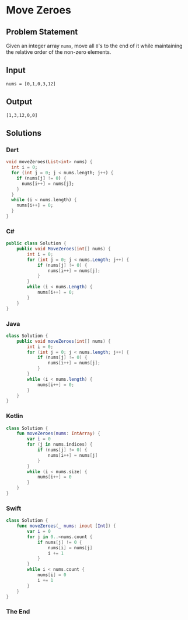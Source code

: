 # Move Zeroes

## Problem Statement

Given an integer array `nums`, move all `0`'s to the end of it while maintaining the relative order of the non-zero elements.

## Input

```text
nums = [0,1,0,3,12]
```

## Output

```text
[1,3,12,0,0]
```


## Solutions

### Dart

```dart
void moveZeroes(List<int> nums) {
  int i = 0;
  for (int j = 0; j < nums.length; j++) {
    if (nums[j] != 0) {
      nums[i++] = nums[j];
    }
  }
  while (i < nums.length) {
    nums[i++] = 0;
  }
}
```

### C#

```csharp
public class Solution {
    public void MoveZeroes(int[] nums) {
        int i = 0;
        for (int j = 0; j < nums.Length; j++) {
            if (nums[j] != 0) {
                nums[i++] = nums[j];
            }
        }
        while (i < nums.Length) {
            nums[i++] = 0;
        }
    }
}
```

### Java

```java
class Solution {
    public void moveZeroes(int[] nums) {
        int i = 0;
        for (int j = 0; j < nums.length; j++) {
            if (nums[j] != 0) {
                nums[i++] = nums[j];
            }
        }
        while (i < nums.length) {
            nums[i++] = 0;
        }
    }
}
```

### Kotlin

```kotlin
class Solution {
    fun moveZeroes(nums: IntArray) {
        var i = 0
        for (j in nums.indices) {
            if (nums[j] != 0) {
                nums[i++] = nums[j]
            }
        }
        while (i < nums.size) {
            nums[i++] = 0
        }
    }
}
```

### Swift

```swift
class Solution {
    func moveZeroes(_ nums: inout [Int]) {
        var i = 0
        for j in 0..<nums.count {
            if nums[j] != 0 {
                nums[i] = nums[j]
                i += 1
            }
        }
        while i < nums.count {
            nums[i] = 0
            i += 1
        }
    }
}
```

### The End

